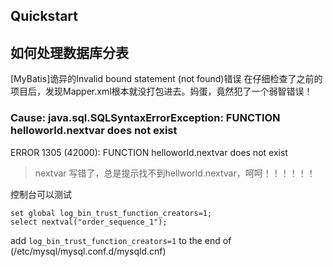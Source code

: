 ## Quickstart



## 如何处理数据库分表


 [MyBatis]诡异的Invalid bound statement (not found)错误 
在仔细检查了之前的项目后，发现Mapper.xml根本就没打包进去。妈蛋，竟然犯了一个弱智错误！



### Cause: java.sql.SQLSyntaxErrorException: FUNCTION helloworld.nextvar does not exist

ERROR 1305 (42000): FUNCTION helloworld.nextvar does not exist

> nextvar 写错了，总是提示找不到hellworld.nextvar，呵呵！！！！！！


控制台可以测试

```
set global log_bin_trust_function_creators=1;
select nextval("order_sequence_1");
```

add `log_bin_trust_function_creators=1`  to the end of (/etc/mysql/mysql.conf.d/mysqld.cnf)
